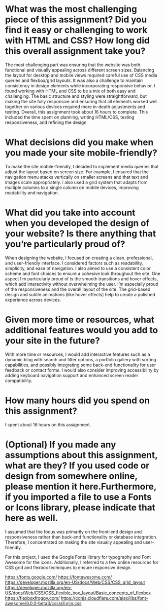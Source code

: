 # What was the most challenging piece of this assignment? Did you find it easy or challenging to work with HTML and CSS? How long did this overall assignment take you?

The most challenging part was ensuring that the website was both functional and visually appealing across different screen sizes. Balancing the layout for desktop and mobile views required careful use of CSS media queries and flexbox/grid layouts. It was also a challenge to maintain consistency in design elements while incorporating responsive behavior.
I found working with HTML and CSS to be a mix of both easy and challenging. The basic structure and styling were straightforward, but making the site fully responsive and ensuring that all elements worked well together on various devices required more in-depth adjustments and testing.
Overall, this assignment took about 16 hours to complete. This included the time spent on planning, writing HTML/CSS, testing responsiveness, and refining the design.

# What decisions did you make when you made your site mobile-friendly?

To make the site mobile-friendly, I decided to implement media queries that adjust the layout based on screen size. For example, I ensured that the navigation menu stacks vertically on smaller screens and that text and images scale appropriately. I also used a grid system that adapts from multiple columns to a single column on mobile devices, improving readability and navigation.

# What did you take into account when you developed the design of your website? Is there anything that you’re particularly proud of?

When designing the website, I focused on creating a clean, professional, and user-friendly interface. I considered factors such as readability, simplicity, and ease of navigation. I also aimed to use a consistent color scheme and font choices to ensure a cohesive look throughout the site. One aspect I’m particularly proud of is the smooth transitions and hover effects, which add interactivity without overwhelming the user.
I’m especially proud of the responsiveness and the overall layout of the site. The grid-based design and subtle animations (like hover effects) help to create a polished experience across devices.

# Given more time or resources, what additional features would you add to your site in the future?
With more time or resources, I would add interactive features such as a dynamic blog with search and filter options, a portfolio gallery with sorting capabilities, and possibly integrating some back-end functionality for user feedback or contact forms. I would also consider improving accessibility by adding keyboard navigation support and enhanced screen reader compatibility.

# How many hours did you spend on this assignment?
I spent about 16 hours on this assignment.

# (Optional) If you made any assumptions about this assignment, what are they? If you used code or design from somewhere online, please mention it here.Furthermore, if you imported a file to use a Fonts or Icons library, please indicate that here as well.
I assumed that the focus was primarily on the front-end design and responsiveness rather than back-end functionality or database integration. Therefore, I concentrated on making the site visually appealing and user-friendly.

For this project, I used the Google Fonts library for typography and Font Awesome for the icons. Additionally, I referred to a few online resources for CSS grid and flexbox techniques to ensure responsive design.

https://fonts.google.com/
https://fontawesome.com/
https://developer.mozilla.org/en-US/docs/Web/CSS/CSS_grid_layout
https://developer.mozilla.org/en-US/docs/Web/CSS/CSS_flexible_box_layout/Basic_concepts_of_flexbox
https://flexboxfroggy.com/
https://cdnjs.cloudflare.com/ajax/libs/font-awesome/6.0.0-beta3/css/all.min.css